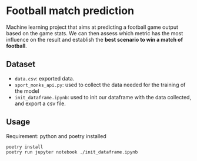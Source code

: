 # Football match prediction
Machine learning project that aims at predicting a football game output based on the game stats. We can then assess which metric has the most influence on the result and establish the **best scenario to win a match of football**.

## Dataset

- `data.csv`: exported data.
- `sport_monks_api.py`: used to collect the data needed for the training of the model
- `init_dataframe.ipynb`: used to init our dataframe with the data collected, and export a csv file.

## Usage

Requirement: python and poetry installed

```
poetry install
poetry run jupyter notebook ./init_dataframe.ipynb
```